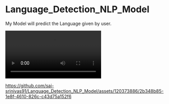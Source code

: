 # Language_Detection_NLP_Model
My Model will predict the Language given by user.

![Alt Text](Language_Detection_using_NLP.mp4)


https://github.com/sai-srinivas91/Language_Detection_NLP_Model/assets/120373886/2b348b85-1e8f-4610-826c-c43d75a152f6

